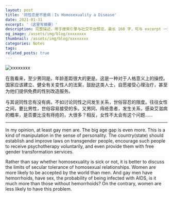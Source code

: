 ```yaml
---
layout: post
title: '同性恋是不是病｜Is Homosexuality a Disease'
date: 2021-01-31
excerpt: '（这里写摘要）'
description: 完整描述，用于搜索引擎与社交平台预览，最长 160 字，可与 excerpt 一致
og_image: /assets/img/blog/xxxxxxxx
thumbnail: /assets/img/blog/xxxxxxxx
categories: Notes
tags: 
related_posts: true
---
```


<img src="/assets/img/blog/xxxxxxxx" alt="xxxxxxxx">

在我看来，至少男同是。年龄差距很大的更是。这是一种对于人格意义上的操控。国家应该建立、健全有关变性人的法案，鼓励这类人士，自愿接受心理治疗，甚至为他们提供免费的性别改造服务。

与其说同性恋有没有病，不如讨论同性之间发生关系，世俗容忍的限度。往往女性之间，要比男性，世俗容易接受的多。又男同、痔疮患者，发生关系，感染艾滋病的概率，是否要比没有痔疮的，大很多？相反，女性不太会有这个问题……

---

In my opinion, at least gay men are. The big age gap is even more. This is a kind of manipulation in the sense of personality. The country(state) should establish and improve laws on transgender people, encourage such people to receive psychotherapy voluntarily, and even provide them with free gender transformation services.

Rather than say whether homosexuality is sick or not, it is better to discuss the limits of secular tolerance of homosexual relationships. Women are more likely to be accepted by the world than men. And gay men have hemorrhoids, have sex, the probability of being infected with AIDS, is it much more than those without hemorrhoids? On the contrary, women are less likely to have this problem.